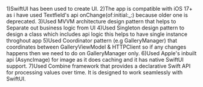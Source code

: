 1)SwiftUI has been used to create UI.
2)The app is compatible with iOS 17+ as i have used Textfield's api onChange(of:initial:_:) because older one is deprecated.
3)Used MVVM architecture design pattern that helps to Separate out business logic from UI
4)Used Singleton design pattern to design a class which includes api logic this helps to have single instance throghout app
5)Used Coordinator pattern (e.g GalleryManager) that coordinates between GalleryViewModel & HTTPClient so if any changes happens then we need to do on GalleryManager only.
6)Used Apple's inbuilt api (AsyncImage) for image as it does caching and it has native SwiftUI support.
7)Used Combine framework that provides a declarative Swift API for processing values over time. It is designed to work seamlessly with SwiftUI.
